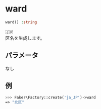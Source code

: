 # ward
```php
ward() :string
```
:jp:  
区名を生成します。

## パラメータ
なし

## 例
```php
>>> Faker\Factory::create('ja_JP')->ward
=> "北区"
```
